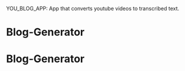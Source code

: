 YOU_BLOG_APP: App that converts youtube videos to transcribed text.
# Blog-Generator
# Blog-Generator
